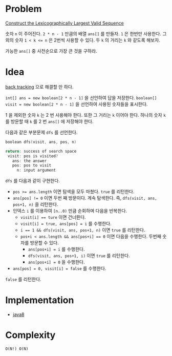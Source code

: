 # Problem

[Construct the Lexicographically Largest Valid Sequence](https://leetcode.com/problems/construct-the-lexicographically-largest-valid-sequence/)

숫자 `n` 이 주어진다. `2 * n - 1` 만큼의 배열 `ans[]` 를 만들자.  `1`
은 한번만 사용한다. 그 외의 숫자 `1 < k <= n` 은 2번씩 사용할 수 있다.
두 `k` 의 거리는 `k` 와 같도록 해보자.

가능한 `ans[]` 중 사전순으로 가장 큰 것을 구하라.

# Idea

[back tracking](/doc/backtracking.md) 으로 해결할 만 하다. 

`int[] ans = new boolean[2 * n - 1]` 을 선언하여 답을 저장한다. `boolean[] visit
= new boolean[2 * n - 1]` 을 선언하여 사용된 숫자들을 표시한다.

1 을 제외한 숫자 `k` 는 2 번 사용해야 한다. 또한 그 거리는 `k` 이어야 한다.
하나의 숫자 `k` 를 방문할 때 `k` 를 2 번 `ans[]` 에 저장해야 한다.

다음과 같은 부분문제 `dfs` 를 선언한다.

```c
boolean dfs(visit, ans, pos, n)

return: success of search space
 visit: pos is visited?
   ans: the answer
   pos: pos to visit
     n: input argument
```

`dfs` 를 다음과 같이 구현한다.

* `pos >= ans.length` 이면 탐색을 모두 마쳤다. `true` 를 리턴한다.
* `ans[pos] != 0` 이면 두번 째 방문이다. 계속 탐색한다. 즉, `dfs(visit, ans, pos+1, n)` 을 리턴한다.
* 인덱스 `i` 를 이용하여 `[n..0)` 만큼 순회하며 다음을 반복한다.
  * `visit[i] == ture` 이면 건너뛴다.
  * `visit[i] = true, ans[pos] = i` 를 수행한다.
  * `i == 1 && dfs(visit, ans, pos+1, n)` 이면 `true` 를 리턴한다.
  * `pos+i < ans.length && ans[pos+i] == 0` 이면 다음을 수행한다. 두번째 숫자를 방문할 수 있다. 
    * `ans[pos+i] = i` 를 수행한다.
    * `dfs(visit, ans, pos+1, i)` 이면 `true` 를 리턴한다.
    * `ans[pos+i] = 0` 을 수행한다.
* `ans[pos] = 0, visit[i] = false` 를 수행한다.

`false` 를 리턴한다.

# Implementation

* [java8](Solution.java)

# Complexity

```
O(N!) O(N)
```
